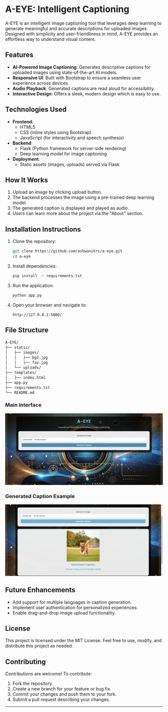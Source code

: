 # A-EYE: Intelligent Captioning

A-EYE is an intelligent image captioning tool that leverages deep learning to generate meaningful and accurate descriptions for uploaded images. Designed with simplicity and user-friendliness in mind, A-EYE provides an effortless way to understand visual content.

## Features

- **AI-Powered Image Captioning**: Generates descriptive captions for uploaded images using state-of-the-art AI models.
- **Responsive UI**: Built with Bootstrap to ensure a seamless user experience across devices.
- **Audio Playback**: Generated captions are read aloud for accessibility.
- **Interactive Design**: Offers a sleek, modern design which is easy to use.

## Technologies Used

- **Frontend**:
  - HTML5
  - CSS (inline styles using Bootstrap)
  - JavaScript (for interactivity and speech synthesis)
- **Backend**:
  - Flask (Python framework for server-side rendering)
  - Deep learning model for image captioning
- **Deployment**:
  - Static assets (images, uploads) served via Flask

## How It Works

1. Upload an image by clicking upload button.
2. The backend processes the image using a pre-trained deep learning model.
3. The generated caption is displayed and played as audio.
4. Users can learn more about the project via the "About" section.

## Installation Instructions

1. Clone the repository:
   ```bash
   git clone https://github.com/ashwanikrs/a-eye.git
   cd a-eye
   ```

2. Install dependencies:
   ```bash
   pip install -r requirements.txt
   ```

3. Run the application:
   ```bash
   python app.py
   ```

4. Open your browser and navigate to:
   ```
   http://127.0.0.1:5000/
   ```

## File Structure

```
A-EYE/
├── static/
│   ├── images/
│   │   ├── bg2.jpg
│   │   ├── fav.jpg
│   └── uploads/
├── templates/
│   ├── index.html
├── app.py
├── requirements.txt
└── README.md
```


### Main Interface
![Main Interface](static/images/ui.jpg)

### Generated Caption Example
![Generated Caption Example](static/images/example.png)

## Future Enhancements

- Add support for multiple languages in caption generation.
- Implement user authentication for personalized experiences.
- Enable drag-and-drop image upload functionality.

## License

This project is licensed under the MIT License. Feel free to use, modify, and distribute this project as needed.

## Contributing

Contributions are welcome! To contribute:

1. Fork the repository.
2. Create a new branch for your feature or bug fix.
3. Commit your changes and push them to your fork.
4. Submit a pull request describing your changes.

---




